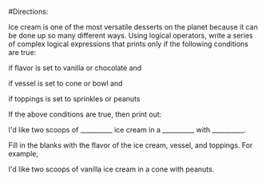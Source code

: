 #Directions:

Ice cream is one of the most versatile desserts on the planet because it can be done up so many different ways.
Using logical operators, write a series of complex logical expressions that prints only if the following conditions are true:

if flavor is set to vanilla or chocolate and

if vessel is set to cone or bowl and

if toppings is set to sprinkles or peanuts

If the above conditions are true, then print out:

I'd like two scoops of __________ ice cream in a __________ with __________.

Fill in the blanks with the flavor of the ice cream, vessel, and toppings. For example,

I'd like two scoops of vanilla ice cream in a cone with peanuts.


